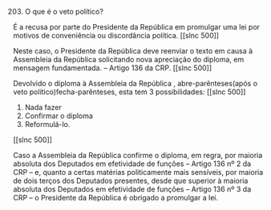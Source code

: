 203. O que é o veto político?

É a recusa por parte do Presidente da República em promulgar uma lei por motivos de conveniência ou discordância política.
[[slnc 500]]

Neste caso, o Presidente da República deve reenviar o texto em causa à Assembleia da República solicitando nova apreciação do diploma, em mensagem fundamentada. – Artigo 136 da CRP.
[[slnc 500]]

Devolvido o diploma à Assembleia da República , abre-parênteses(após o veto político)fecha-parênteses, esta tem 3 possibilidades:
[[slnc 500]]

1) Nada fazer
2) Confirmar o diploma
3) Reformulá-lo.

[[slnc 500]]

Caso a Assembleia da República confirme o diploma, em regra, por maioria absoluta dos Deputados em efetividade de funções – Artigo 136 nº 2 da CRP – e, quanto a certas matérias politicamente mais sensíveis, por maioria de dois terços dos Deputados presentes, desde que superior à maioria absoluta dos Deputados em efetividade de funções – Artigo 136 nº 3 da CRP – o Presidente da República é obrigado a promulgar a lei.
